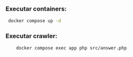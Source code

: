 ### Executar containers:
```bash
 docker compose up -d
```

### Executar crawler:
```bash
    docker compose exec app php src/answer.php
```